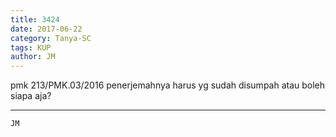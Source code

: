 ```yaml
---
title: 3424
date: 2017-06-22
category: Tanya-SC
tags: KUP
author: JM
---
```


pmk 213/PMK.03/2016 penerjemahnya harus yg sudah disumpah atau boleh siapa aja?

---



`JM`
